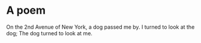 # A poem
On the 2nd Avenue of New York, 
a dog passed me by. 
I turned to look at the dog; 
The dog turned to look at me. 
